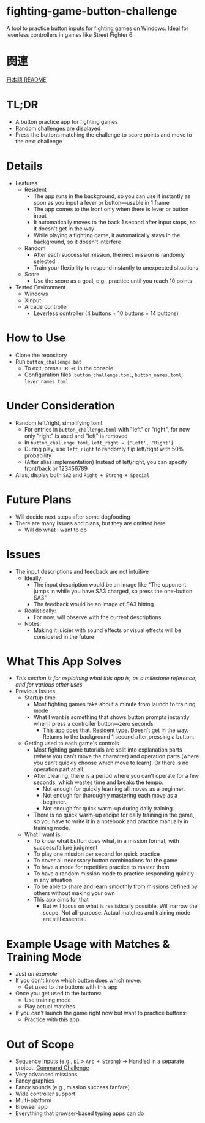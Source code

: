 # fighting-game-button-challenge
A tool to practice button inputs for fighting games on Windows. Ideal for leverless controllers in games like Street Fighter 6.

# 関連
[日本語 README](README.ja.md)

# TL;DR
- A button practice app for fighting games
- Random challenges are displayed
- Press the buttons matching the challenge to score points and move to the next challenge

# Details
- Features
    - Resident
        - The app runs in the background, so you can use it instantly as soon as you input a lever or button—usable in 1 frame
        - The app comes to the front only when there is lever or button input
        - It automatically moves to the back 1 second after input stops, so it doesn't get in the way
        - While playing a fighting game, it automatically stays in the background, so it doesn't interfere
    - Random
        - After each successful mission, the next mission is randomly selected
        - Train your flexibility to respond instantly to unexpected situations
    - Score
        - Use the score as a goal, e.g., practice until you reach 10 points
- Tested Environment
    - Windows
    - XInput
    - Arcade controller
        - Leverless controller (4 buttons + 10 buttons = 14 buttons)

# How to Use
- Clone the repository
- Run `button_challenge.bat`
    - To exit, press `CTRL+C` in the console
    - Configuration files: `button_challenge.toml`, `button_names.toml`, `lever_names.toml`

# Under Consideration
- Random left/right, simplifying toml
    - For entries in `button_challenge.toml` with "left" or "right", for now only "right" is used and "left" is removed
    - In `button_challenge.toml`, `left_right = ['Left', 'Right']`
    - During play, use `left_right` to randomly flip left/right with 50% probability
    - (After alias implementation) Instead of left/right, you can specify front/back or 123456789
- Alias, display both `SA2` and `Right + Strong + Special`

# Future Plans
- Will decide next steps after some dogfooding
- There are many issues and plans, but they are omitted here
    - Will do what I want to do

# Issues
- The input descriptions and feedback are not intuitive
    - Ideally:
        - The input description would be an image like "The opponent jumps in while you have SA3 charged, so press the one-button SA3"
        - The feedback would be an image of SA3 hitting
    - Realistically:
        - For now, will observe with the current descriptions
    - Notes:
        - Making it juicier with sound effects or visual effects will be considered in the future

# What This App Solves
- *This section is for explaining what this app is, as a milestone reference, and for various other uses*
- Previous Issues
    - Startup time
        - Most fighting games take about a minute from launch to training mode
        - What I want is something that shows button prompts instantly when I press a controller button—zero seconds
            - This app does that. Resident type. Doesn't get in the way. Returns to the background 1 second after pressing a button.
    - Getting used to each game's controls
        - Most fighting game tutorials are split into explanation parts (where you can't move the character) and operation parts (where you can't quickly choose which move to learn). Or there is no operation part at all.
        - After clearing, there is a period where you can't operate for a few seconds, which wastes time and breaks the tempo.
            - Not enough for quickly learning all moves as a beginner.
            - Not enough for thoroughly mastering each move as a beginner.
            - Not enough for quick warm-up during daily training.
        - There is no quick warm-up recipe for daily training in the game, so you have to write it in a notebook and practice manually in training mode.
    - What I want is:
        - To know what button does what, in a mission format, with success/failure judgment
        - To play one mission per second for quick practice
        - To cover all necessary button combinations for the game
        - To have a mode for repetitive practice to master them
        - To have a random mission mode to practice responding quickly in any situation
        - To be able to share and learn smoothly from missions defined by others without making your own
        - This app aims for that
            - But will focus on what is realistically possible. Will narrow the scope. Not all-purpose. Actual matches and training mode are still essential.

# Example Usage with Matches & Training Mode
- *Just an example*
- If you don't know which button does which move:
    - Get used to the buttons with this app
- Once you get used to the buttons:
    - Use training mode
    - Play actual matches
- If you can't launch the game right now but want to practice buttons:
    - Practice with this app

# Out of Scope
- Sequence inputs (e.g., `DI` > `Arc + Strong`) → Handled in a separate project: [Command Challenge](https://github.com/cat2151/command-challenge)
- Very advanced missions
- Fancy graphics
- Fancy sounds (e.g., mission success fanfare)
- Wide controller support
- Multi-platform
- Browser app
- Everything that browser-based typing apps can do
